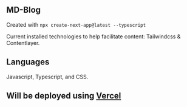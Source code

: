 ## MD-Blog

Created with ```npx create-next-app@latest --typescript```

Current installed technologies to help facilitate content: Tailwindcss & Contentlayer.

## Languages

Javascript, Typescript, and CSS.

## Will be deployed using <a href="/" target="_blank">[Vercel](https://vercel.com)</a>


